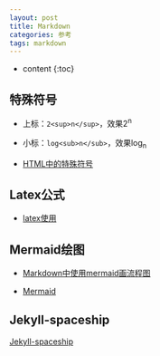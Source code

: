 ```yaml
---
layout: post
title: Markdown
categories: 参考
tags: markdown
---
```


* content
{:toc}
## 特殊符号

* 上标：`2<sup>n</sup>`，效果2<sup>n</sup>
* 小标：`log<sub>n</sub>`，效果log<sub>n</sub>

* [HTML中的特殊符号](https://blog.csdn.net/html5_/article/details/21639475)



## Latex公式

* [latex使用](https://www.jianshu.com/p/22117d964baf)



## Mermaid绘图

* [Markdown中使用mermaid画流程图](https://www.cnblogs.com/nanqiang/p/8244309.html)

* [Mermaid](https://mermaid-js.github.io/mermaid/#/)

## Jekyll-spaceship

[Jekyll-spaceship](https://github.com/jeffreytse/jekyll-spaceship)